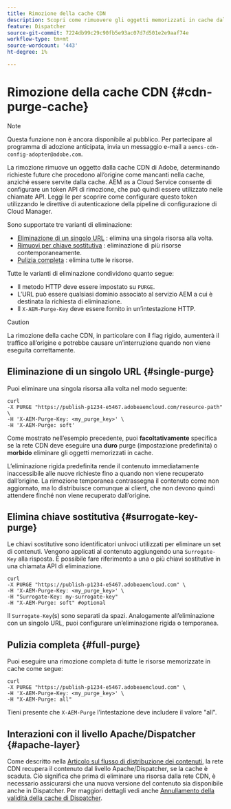 ```yaml
---
title: Rimozione della cache CDN
description: Scopri come rimuovere gli oggetti memorizzati in cache dalla cache CDN Adobe configurando il token API di eliminazione che può quindi essere utilizzato nelle chiamate API.
feature: Dispatcher
source-git-commit: 7224db99c29c90fb5e93ac07d7d501e2e9aaf74e
workflow-type: tm+mt
source-wordcount: '443'
ht-degree: 1%

---
```


# Rimozione della cache CDN {#cdn-purge-cache}

>[!NOTE]
>Questa funzione non è ancora disponibile al pubblico. Per partecipare al programma di adozione anticipata, invia un messaggio e-mail a `aemcs-cdn-config-adopter@adobe.com`.

La rimozione rimuove un oggetto dalla cache CDN di Adobe, determinando richieste future che procedono all’origine come mancanti nella cache, anziché essere servite dalla cache.
AEM as a Cloud Service consente di configurare un token API di rimozione, che può quindi essere utilizzato nelle chiamate API. Leggi le <!--[Configuring CDN Credentials and Authentication article](/help/implementing/dispatcher/cdn-credentials-authentication.md#purge-API-token)--> per scoprire come configurare questo token utilizzando le direttive di autenticazione della pipeline di configurazione di Cloud Manager.

Sono supportate tre varianti di eliminazione:

* [Eliminazione di un singolo URL](#single-purge) : elimina una singola risorsa alla volta.
* [Rimuovi per chiave sostitutiva](#surrogate-key-purge) : eliminazione di più risorse contemporaneamente.
* [Pulizia completa](#full-purge) : elimina tutte le risorse.

Tutte le varianti di eliminazione condividono quanto segue:

* Il metodo HTTP deve essere impostato su `PURGE`.
* L’URL può essere qualsiasi dominio associato al servizio AEM a cui è destinata la richiesta di eliminazione.
* Il `X-AEM-Purge-Key` deve essere fornito in un’intestazione HTTP.

>[!CAUTION]
>La rimozione della cache CDN, in particolare con il flag rigido, aumenterà il traffico all’origine e potrebbe causare un’interruzione quando non viene eseguita correttamente.

## Eliminazione di un singolo URL {#single-purge}

Puoi eliminare una singola risorsa alla volta nel modo seguente:

```
curl
-X PURGE "https://publish-p1234-e5467.adobeaemcloud.com/resource-path" \
-H 'X-AEM-Purge-Key: <my_purge_key>' \
-H 'X-AEM-Purge: soft'
```

Come mostrato nell’esempio precedente, puoi **facoltativamente** specifica se la rete CDN deve eseguire una **duro** purge (impostazione predefinita) o **morbido** eliminare gli oggetti memorizzati in cache.

L’eliminazione rigida predefinita rende il contenuto immediatamente inaccessibile alle nuove richieste fino a quando non viene recuperato dall’origine. La rimozione temporanea contrassegna il contenuto come non aggiornato, ma lo distribuisce comunque ai client, che non devono quindi attendere finché non viene recuperato dall’origine.

## Elimina chiave sostitutiva {#surrogate-key-purge}

Le chiavi sostitutive sono identificatori univoci utilizzati per eliminare un set di contenuti. Vengono applicati al contenuto aggiungendo una `Surrogate-Key` alla risposta. È possibile fare riferimento a una o più chiavi sostitutive in una chiamata API di eliminazione.

```
curl
-X PURGE "https://publish-p1234-e5467.adobeaemcloud.com" \
-H 'X-AEM-Purge-Key: <my_purge_key>' \
-H "Surrogate-Key: my-surrogate-key"
-H "X-AEM-Purge: soft" #optional
```

Il `Surrogate-Key`(s) sono separati da spazi. Analogamente all’eliminazione con un singolo URL, puoi configurare un’eliminazione rigida o temporanea.

## Pulizia completa {#full-purge}

Puoi eseguire una rimozione completa di tutte le risorse memorizzate in cache come segue:

```
curl
-X PURGE "https://publish-p1234-e5467.adobeaemcloud.com" \
-H 'X-AEM-Purge-Key: <my_purge_key>' \
-H "X-AEM-Purge: all"
```

Tieni presente che `X-AEM-Purge` l’intestazione deve includere il valore &quot;all&quot;.

## Interazioni con il livello Apache/Dispatcher {#apache-layer}

Come descritto nella [Articolo sul flusso di distribuzione dei contenuti](/help/implementing/dispatcher/overview.md), la rete CDN recupera il contenuto dal livello Apache/Dispatcher, se la cache è scaduta. Ciò significa che prima di eliminare una risorsa dalla rete CDN, è necessario assicurarsi che una nuova versione del contenuto sia disponibile anche in Dispatcher. Per maggiori dettagli vedi anche [Annullamento della validità della cache di Dispatcher](/help/implementing/dispatcher/caching.md#disp).
